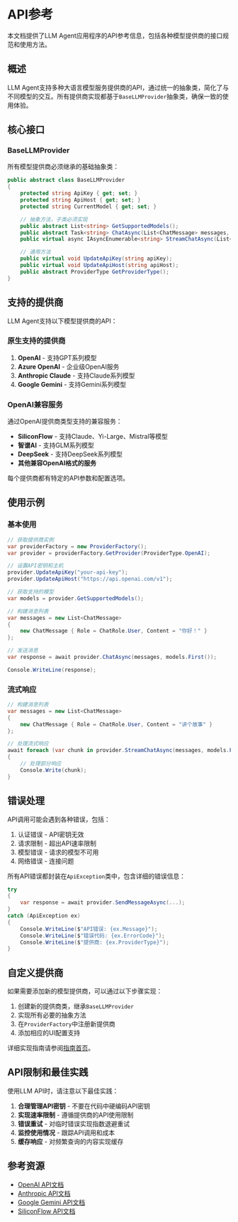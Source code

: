 # API参考

本文档提供了LLM Agent应用程序的API参考信息，包括各种模型提供商的接口规范和使用方法。

## 概述

LLM Agent支持多种大语言模型服务提供商的API，通过统一的抽象类，简化了与不同模型的交互。所有提供商实现都基于`BaseLLMProvider`抽象类，确保一致的使用体验。

## 核心接口

### BaseLLMProvider

所有模型提供商必须继承的基础抽象类：

```csharp
public abstract class BaseLLMProvider
{
    protected string ApiKey { get; set; }
    protected string ApiHost { get; set; }
    protected string CurrentModel { get; set; }

    // 抽象方法，子类必须实现
    public abstract List<string> GetSupportedModels();
    public abstract Task<string> ChatAsync(List<ChatMessage> messages, string modelId);
    public virtual async IAsyncEnumerable<string> StreamChatAsync(List<ChatMessage> messages, string modelId, CancellationToken cancellationToken = default);

    // 通用方法
    public virtual void UpdateApiKey(string apiKey);
    public virtual void UpdateApiHost(string apiHost);
    public abstract ProviderType GetProviderType();
}
```



## 支持的提供商

LLM Agent支持以下模型提供商的API：

### 原生支持的提供商
1. **OpenAI** - 支持GPT系列模型
2. **Azure OpenAI** - 企业级OpenAI服务
3. **Anthropic Claude** - 支持Claude系列模型
4. **Google Gemini** - 支持Gemini系列模型

### OpenAI兼容服务
通过OpenAI提供商类型支持的兼容服务：
- **SiliconFlow** - 支持Claude、Yi-Large、Mistral等模型
- **智谱AI** - 支持GLM系列模型
- **DeepSeek** - 支持DeepSeek系列模型
- **其他兼容OpenAI格式的服务**

每个提供商都有特定的API参数和配置选项。

## 使用示例

### 基本使用

```csharp
// 获取提供商实例
var providerFactory = new ProviderFactory();
var provider = providerFactory.GetProvider(ProviderType.OpenAI);

// 设置API密钥和主机
provider.UpdateApiKey("your-api-key");
provider.UpdateApiHost("https://api.openai.com/v1");

// 获取支持的模型
var models = provider.GetSupportedModels();

// 构建消息列表
var messages = new List<ChatMessage>
{
    new ChatMessage { Role = ChatRole.User, Content = "你好！" }
};

// 发送消息
var response = await provider.ChatAsync(messages, models.First());

Console.WriteLine(response);
```

### 流式响应

```csharp
// 构建消息列表
var messages = new List<ChatMessage>
{
    new ChatMessage { Role = ChatRole.User, Content = "讲个故事" }
};

// 处理流式响应
await foreach (var chunk in provider.StreamChatAsync(messages, models.First()))
{
    // 处理部分响应
    Console.Write(chunk);
}
```

## 错误处理

API调用可能会遇到各种错误，包括：

1. 认证错误 - API密钥无效
2. 请求限制 - 超出API速率限制
3. 模型错误 - 请求的模型不可用
4. 网络错误 - 连接问题

所有API错误都封装在`ApiException`类中，包含详细的错误信息：

```csharp
try
{
    var response = await provider.SendMessageAsync(...);
}
catch (ApiException ex)
{
    Console.WriteLine($"API错误: {ex.Message}");
    Console.WriteLine($"错误代码: {ex.ErrorCode}");
    Console.WriteLine($"提供商: {ex.ProviderType}");
}
```

## 自定义提供商

如果需要添加新的模型提供商，可以通过以下步骤实现：

1. 创建新的提供商类，继承`BaseLLMProvider`
2. 实现所有必要的抽象方法
3. 在`ProviderFactory`中注册新提供商
4. 添加相应的UI配置支持

详细实现指南请参阅[指南首页](../guide/)。

## API限制和最佳实践

使用LLM API时，请注意以下最佳实践：

1. **合理管理API密钥** - 不要在代码中硬编码API密钥
2. **实现速率限制** - 遵循提供商的API使用限制
3. **错误重试** - 对临时错误实现指数退避重试
4. **监控使用情况** - 跟踪API调用和成本
5. **缓存响应** - 对频繁查询的内容实现缓存

## 参考资源

- [OpenAI API文档](https://platform.openai.com/docs/api-reference)
- [Anthropic API文档](https://docs.anthropic.com/claude/reference/getting-started-with-the-api)
- [Google Gemini API文档](https://ai.google.dev/docs/gemini_api_overview)
- [SiliconFlow API文档](https://siliconflow.cn/docs/api)
